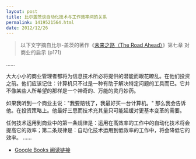 ```yaml
---
layout: post
title: 比尔盖茨谈自动化技术与工作效率间的关系
permalink: 1419521564.html
date: 2012/12/26
---
```


> 以下文字摘自比尔-盖茨的著作《[未来之路（The Road Ahead）](http://book.douban.com/subject/1205456/)》第七章 对商业的启示 (p171)

……

大大小小的商业管理者都将为信息技术所必将提供的潜能而眼花瞭乱。在他们投资之前。他们应该记住：计算机只不过是一种有助于解决特定问题的工具而已。它并不像某些人所希望的那样是一个神奇的、万能的灵丹妙药。

如果我听到一个商业主说："我要赔钱了，我最好买一台计算机。" 那么我会告诉他。在投资策略上。他最好三思而技术充其量只可能延缓对更基本变革的需要。

任何技术运用到商业中的第一条规律是：运用在髙效率的工作中的自动化技术将会提高它的效率；第二条规律是：自动化技术运用到低效率的工作中，将会降低它的效率。
……


* [Google Books 阅读链接](http://s.4ye.me/cORR2f)